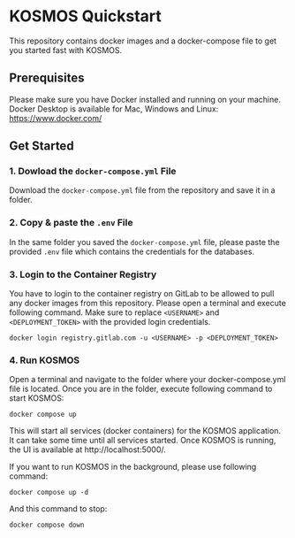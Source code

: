 # KOSMOS Quickstart

This repository contains docker images and a docker-compose file to get you started fast with KOSMOS.

## Prerequisites

Please make sure you have Docker installed and running on your machine. Docker Desktop is available for Mac, Windows and Linux: https://www.docker.com/

## Get Started

### 1. Dowload the `docker-compose.yml` File

Download the `docker-compose.yml` file from the repository and save it in a folder.

### 2. Copy & paste the `.env` File

In the same folder you saved the `docker-compose.yml` file, please paste the provided `.env` file which contains the credentials for the databases.

### 3. Login to the Container Registry

You have to login to the container registry on GitLab to be allowed to pull any docker images from this repository.
Please open a terminal and execute following command. Make sure to replace `<USERNAME>` and `<DEPLOYMENT_TOKEN>` with the provided login credentials.

```
docker login registry.gitlab.com -u <USERNAME> -p <DEPLOYMENT_TOKEN>
```

### 4. Run KOSMOS

Open a terminal and navigate to the folder where your docker-compose.yml file is located.
Once you are in the folder, execute following command to start KOSMOS:

```
docker compose up
```

This will start all services (docker containers) for the KOSMOS application. It can take some time until all services started. Once KOSMOS is running, the UI is available at http://localhost:5000/.

If you want to run KOSMOS in the background, please use following command:
```
docker compose up -d
```

And this command to stop:
```
docker compose down
```
